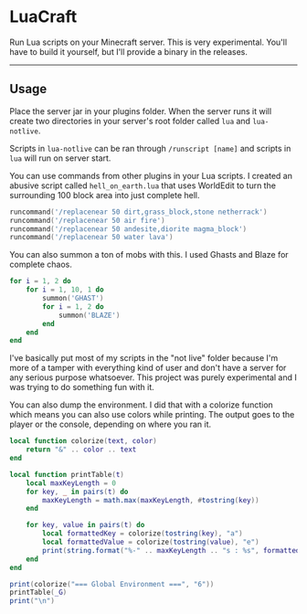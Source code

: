 # LuaCraft

Run Lua scripts on your Minecraft server. This is very experimental. You'll have to build it yourself, but I'll provide a binary in the releases.

---

## Usage

Place the server jar in your plugins folder. When the server runs it will create two directories in your server's root folder called `lua` and `lua-notlive`.

Scripts in `lua-notlive` can be ran through `/runscript [name]` and scripts in `lua` will run on server start.

You can use commands from other plugins in your Lua scripts. I created an abusive script called `hell_on_earth.lua` that uses WorldEdit to turn the surrounding 100 block area into just complete hell.

```lua
runcommand('/replacenear 50 dirt,grass_block,stone netherrack')
runcommand('/replacenear 50 air fire')
runcommand('/replacenear 50 andesite,diorite magma_block')
runcommand('/replacenear 50 water lava')
```

You can also summon a ton of mobs with this. I used Ghasts and Blaze for complete chaos.

```lua
for i = 1, 2 do
    for i = 1, 10, 1 do
        summon('GHAST')
        for i = 1, 2 do
            summon('BLAZE')
        end
    end
end
```

I've basically put most of my scripts in the "not live" folder because I'm more of a tamper with everything kind of user and don't have a server for any serious purpose whatsoever. This project was purely experimental and I was trying to do something fun with it.

You can also dump the environment. I did that with a colorize function which means you can also use colors while printing. The output goes to the player or the console, depending on where you ran it.

```lua
local function colorize(text, color)
    return "&" .. color .. text
end

local function printTable(t)
    local maxKeyLength = 0
    for key, _ in pairs(t) do
        maxKeyLength = math.max(maxKeyLength, #tostring(key))
    end

    for key, value in pairs(t) do
        local formattedKey = colorize(tostring(key), "a")
        local formattedValue = colorize(tostring(value), "e")
        print(string.format("%-" .. maxKeyLength .. "s : %s", formattedKey, formattedValue))
    end
end

print(colorize("=== Global Environment ===", "6"))
printTable(_G)
print("\n")
```
